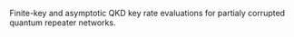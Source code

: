 Finite-key and asymptotic QKD key rate evaluations for partialy corrupted quantum repeater networks.
